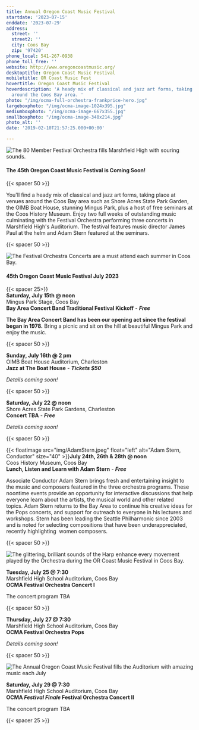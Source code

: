 ```yaml
---
title: Annual Oregon Coast Music Festival
startdate: '2023-07-15'
enddate: '2023-07-29'
address:
  street: ''
  street2: ''
  city: Coos Bay
  zip: '97420'
phone_local: 541-267-0938
phone_toll_free: ''
website: http://www.oregoncoastmusic.org/
desktoptitle: Oregon Coast Music Festival
mobiletitle: OR Coast Music Fest
hovertitle: Oregon Coast Music Festival
hoverdescription: 'A heady mix of classical and jazz art forms, taking place at venues
  around the Coos Bay area. '
photo: "/img/ocma-full-orchestra-frankprice-hero.jpg"
largeboxphoto: "/img/ocma-image-1024x395.jpg"
mediumboxphoto: "/img/ocma-image-667x355.jpg"
smallboxphoto: "/img/ocma-image-340x214.jpg"
photo_alt: ''
date: '2019-02-10T21:57:25.000+00:00'

---
```

![The 80 Member Festival Orchestra fills Marshfield High with souring sounds.](/img/ocma-pops-concert-frankprice-web.jpg "The Annual Oregon Coast Music Festival in Coos Bay - Photo by Frank Price")

#### **The 45th Oregon Coast Music Festival is Coming Soon!**

{{< spacer 50 >}}

You'll find a heady mix of classical and jazz art forms, taking place at venues around the Coos Bay area such as Shore Acres State Park Garden, the OIMB Boat House, stunning Mingus Park, plus a host of free seminars at the Coos History Museum. Enjoy two full weeks of outstanding music culminating with the Festival Orchestra performing three concerts in Marshfield High's Auditorium. The festival features music director James Paul at the helm and Adam Stern featured at the seminars.

{{< spacer 50 >}}

![The Festival Orchestra Concerts are a must attend each summer in Coos Bay.](/img/ocma-orchestra-frankprice-web.jpg "The Oregon Coast Music Festival Orchestra - Photo by Frank Price")

#### 45th Oregon Coast Music Festival July 2023

{{< spacer 25>}}  
**Saturday, July 15th @ noon**  
Mingus Park Stage, Coos Bay  
**Bay Area Concert Band Traditional Festival Kickoff** - **_Free_**

**The Bay Area Concert Band has been our opening act since the festival began in 1978.** Bring a picnic and sit on the hill at beautiful Mingus Park and enjoy the music.

{{< spacer 50 >}}

**Sunday, July 16th @ 2 pm**  
OIMB Boat House Auditorium, Charleston  
**Jazz at The Boat House** - **_Tickets $50_**

_Details coming soon!_

{{< spacer 50 >}}

**Saturday, July 22 @ noon**  
Shore Acres State Park Gardens, Charleston  
**Concert TBA** - **_Free_**

_Details coming soon!_

{{< spacer 50 >}}

{{< floatimage src="img/AdamStern.jpeg" float="left" alt="Adam Stern, Conductor" size="40" >}}**July 24th, 26th & 28th @ noon**  
Coos History Museum, Coos Bay  
**Lunch, Listen and Learn with Adam Stern** - **_Free_**

Associate Conductor Adam Stern brings fresh and entertaining insight to the music and composers featured in the three orchestra programs. These noontime events provide an opportunity for interactive discussions that help everyone learn about the artists, the musical world and other related topics. Adam Stern returns to the Bay Area to continue his creative ideas for the Pops concerts, and support for outreach to everyone in his lectures and workshops. Stern has been leading the Seattle Philharmonic since 2003 and is noted for selecting compositions that have been underappreciated, recently highlighting  women composers.

{{< spacer 50 >}}

![The glittering, brilliant sounds of the Harp enhance every movement played by the Orchestra during the OR Coast Music Festival in Coos Bay.](/img/ocma-harpist-frankprice-web.jpg "The Orchestra features the glittering sounds of the harp - Photo by Frank Price") 

**Tuesday, July 25 @ 7:30**  
Marshfield High School Auditorium, Coos Bay  
**OCMA Festival Orchestra Concert I**

The concert program TBA

{{< spacer 50 >}}

**Thursday, July 27 @ 7:30**  
Marshfield High School Auditorium, Coos Bay  
**OCMA Festival Orchestra Pops**

_Details coming soon!_

{{< spacer 50 >}}

![The Annual Oregon Coast Music Festival fills the Auditorium with amazing music each July](/img/ocma-cellist-frankprice-web.jpg "The Annual Oregon Coast Music Festival fills the Auditorium with amazing music each July - Photo by Frank Price")

**Saturday, July 29 @ 7:30**  
Marshfield High School Auditorium, Coos Bay  
**OCMA _Festival Finale_ Festival Orchestra Concert II**

The concert program TBA

{{< spacer 25 >}}